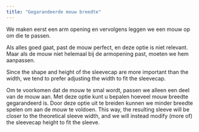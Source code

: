 ```yaml
---
title: "Gegarandeerde mouw breedte"
---
```


We maken eerst een arm opening en vervolgens leggen we een mouw op om die te passen.

Als alles goed gaat, past de mouw perfect, en deze optie is niet relevant. Maar als de mouw niet helemaal bij de armopening past, moeten we hem aanpassen.

Since the shape and height of the sleevecap are more important than the width, we tend to prefer adjusting the width to fit the sleevecap.

Om te voorkomen dat de mouw te smal wordt, passen we alleen een deel van de mouw aan. Met deze optie kunt u bepalen hoeveel mouw breedte gegarandeerd is. Door deze optie uit te breiden kunnen we minder breedte spelen om aan de mouw te voldoen. This way, the resulting sleeve will be closer to the theoretical sleeve width, and we will instead modify (more of) the sleevecap height to fit the sleeve.




